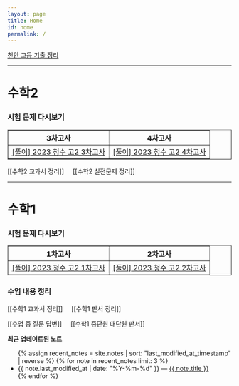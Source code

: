 ```yaml
---
layout: page
title: Home
id: home
permalink: /
---
```


<a href="https://cheonantest.netlify.app/" target="_self">천안 고등 기출 정리</a>

***
# 수학2
### 시험 문제 다시보기

<table border="1">
<th>3차고사</th> <th>4차고사</th> 
  <tr>
    <td class="tg-0 lax"><a href="/pdf/2023%20test/%5B풀이%5D%202023%20청수%20고2%203차고사.pdf">[풀이] 2023 청수 고2 3차고사</a></td>
    <td class="tg-0 lax"><a href="https://mathpractice.netlify.app/cs4" target="_self">[풀이] 2023 청수 고2 4차고사</a></td>
  </tr>
  </table>


[[수학2 교과서 정리]] &nbsp;&nbsp;&nbsp;&nbsp;[[수학2 실전문제 정리]]

***
# 수학1
### 시험 문제 다시보기
<table border="1">
<th>1차고사</th> <th>2차고사</th> 
  <tr>
    <td class="tg-0lax"><a href="/pdf/2023 test/%5B풀이%5D%202023%20청수%20고2%201차고사.pdf">[풀이] 2023 청수 고2 1차고사</a></td>
    <td class="tg-0lax"><a href="/pdf/2023 test/[풀이] 2023 청수 고2 2차고사.pdf">[풀이] 2023 청수 고2 2차고사</a></td>
  </tr>
  </table>

### 수업 내용 정리

[[수학1 교과서 정리]] &nbsp;&nbsp;&nbsp;&nbsp;[[수학1 판서 정리]]

[[수업 중 질문 답변]] &nbsp;&nbsp;&nbsp;&nbsp;[[수학1 중단원 대단원 판서]]


<strong>최근 업데이트된 노트</strong>

<ul>
  {% assign recent_notes = site.notes | sort: "last_modified_at_timestamp" | reverse %}
  {% for note in recent_notes limit: 3 %}
    <li>
      {{ note.last_modified_at | date: "%Y-%m-%d" }} — <a class="internal-link" href="{{ note.url }}">{{ note.title }}</a>
    </li>
  {% endfor %}
</ul>

<style>
  .wrapper {
    max-width: 46em;
  }
</style>
